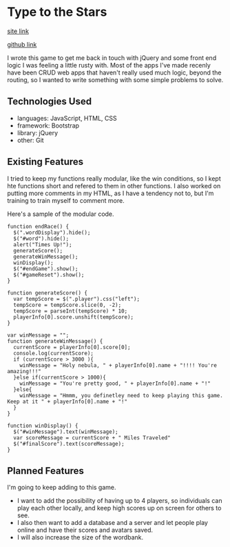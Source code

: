 # Type to the Stars

[site link](http://typetothestars.bitballoon.com)

[github link](https://github.com/nwimmer123/typeStars)

I wrote this game to get me back in touch with jQuery and some front end logic I was feeling a little rusty with. Most of the apps I've made recenly have been CRUD web apps that haven't really used much logic, beyond the routing, so I wanted to write something with some simple problems to solve.

## Technologies Used

* languages: JavaScript, HTML, CSS
* framework: Bootstrap
* library: jQuery
* other: Git

## Existing Features

I tried to keep my functions really modular, like the win conditions, so I kept hte functions short and refered to them in other functions. I also worked on putting more comments in my HTML, as I have a tendency not to, but I'm training to train myself to comment more.

Here's a sample of the modular code.

```
function endRace() {
  $(".wordDisplay").hide();
  $("#word").hide();
  alert("Times Up!");
  generateScore();
  generateWinMessage();
  winDisplay();
  $("#endGame").show();
  $("#gameReset").show();
}

function generateScore() {
  var tempScore = $(".player").css("left");
  tempScore = tempScore.slice(0, -2);
  tempScore = parseInt(tempScore) * 10;
  playerInfo[0].score.unshift(tempScore);
}

var winMessage = "";
function generateWinMessage() {
  currentScore = playerInfo[0].score[0];
  console.log(currentScore);
  if (currentScore > 3000 ){
    winMessage = "Holy nebula, " + playerInfo[0].name + "!!!! You're amazing!!!"
  }else if(currentScore > 1000){
    winMessage = "You're pretty good, " + playerInfo[0].name + "!"
  }else{
    winMessage = "Hmmm, you definetley need to keep playing this game. Keep at it " + playerInfo[0].name + "!"
  }
}

function winDisplay() {
  $("#winMessage").text(winMessage);
  var scoreMessage = currentScore + " Miles Traveled"
  $("#finalScore").text(scoreMessage);
}
```

## Planned Features

I'm going to keep adding to this game. 

* I want to add the possibility of having up to 4 players, so individuals can play each other locally, and keep high scores up on screen for others to see. 
* I also then want to add a database and a server and let people play online and have their scores and avatars saved.
* I will also increase the size of the wordbank.

